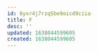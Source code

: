 ```yaml
---
id: 6yxr4j7rzq5be9oicd9ciia
title: F
desc: ''
updated: 1638044599605
created: 1638044599605
---
```


